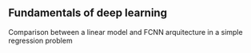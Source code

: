 ## Fundamentals of deep learning

Comparison between a linear model and FCNN arquitecture in a simple regression problem

